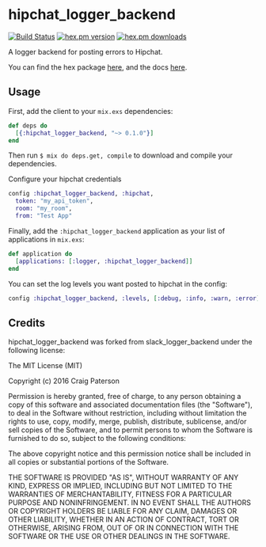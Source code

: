 hipchat_logger_backend
====================
[![Build Status](https://secure.travis-ci.org/fbcouch/hipchat_logger_backend.png?branch=master "Build Status")](http://travis-ci.org/fbcouch/hipchat_logger_backend)
[![hex.pm version](https://img.shields.io/hexpm/v/hipchat_logger_backend.svg)](https://hex.pm/packages/hipchat_logger_backend)
[![hex.pm downloads](https://img.shields.io/hexpm/dt/hipchat_logger_backend.svg)](https://hex.pm/packages/hipchat_logger_backend)

A logger backend for posting errors to Hipchat.

You can find the hex package [here](https://hex.pm/packages/hipchat_logger_backend), and the docs [here](http://hexdocs.pm/hipchat_logger_backend).

## Usage

First, add the client to your `mix.exs` dependencies:

```elixir
def deps do
  [{:hipchat_logger_backend, "~> 0.1.0"}]
end
```

Then run `$ mix do deps.get, compile` to download and compile your dependencies.

Configure your hipchat credentials

```elixir
config :hipchat_logger_backend, :hipchat,
  token: "my_api_token",
  room: "my_room",
  from: "Test App"
```

Finally, add the `:hipchat_logger_backend` application as your list of applications in `mix.exs`:

```elixir
def application do
  [applications: [:logger, :hipchat_logger_backend]]
end
```

You can set the log levels you want posted to hipchat in the config:

```elixir
config :hipchat_logger_backend, :levels, [:debug, :info, :warn, :error]
```

## Credits

hipchat_logger_backend was forked from slack_logger_backend under the following license:

The MIT License (MIT)

Copyright (c) 2016 Craig Paterson

Permission is hereby granted, free of charge, to any person obtaining a copy
of this software and associated documentation files (the "Software"), to deal
in the Software without restriction, including without limitation the rights
to use, copy, modify, merge, publish, distribute, sublicense, and/or sell
copies of the Software, and to permit persons to whom the Software is
furnished to do so, subject to the following conditions:

The above copyright notice and this permission notice shall be included in all
copies or substantial portions of the Software.

THE SOFTWARE IS PROVIDED "AS IS", WITHOUT WARRANTY OF ANY KIND, EXPRESS OR
IMPLIED, INCLUDING BUT NOT LIMITED TO THE WARRANTIES OF MERCHANTABILITY,
FITNESS FOR A PARTICULAR PURPOSE AND NONINFRINGEMENT. IN NO EVENT SHALL THE
AUTHORS OR COPYRIGHT HOLDERS BE LIABLE FOR ANY CLAIM, DAMAGES OR OTHER
LIABILITY, WHETHER IN AN ACTION OF CONTRACT, TORT OR OTHERWISE, ARISING FROM,
OUT OF OR IN CONNECTION WITH THE SOFTWARE OR THE USE OR OTHER DEALINGS IN THE
SOFTWARE.
